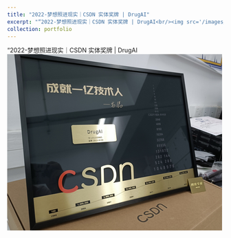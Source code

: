 ```yaml
---
title: "2022-梦想照进现实｜CSDN 实体奖牌 | DrugAI"
excerpt: "“2022-梦想照进现实｜CSDN 实体奖牌 | DrugAI<br/><img src='/images/2022-09-07-csdn.png'>"
collection: portfolio
---
```



“2022-梦想照进现实｜CSDN 实体奖牌 | DrugAI<br/><img src='/images/2022-09-07-csdn.png'>

